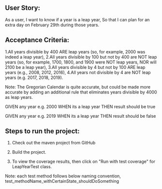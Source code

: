 User Story:
-----------

As a user, I want to know if a year is a leap year, So that I can plan for an extra day on February 29th during those years.

Acceptance Criteria:
--------------------

1.All years divisible by 400 ARE leap years (so, for example, 2000 was indeed a leap year),
2.All years divisible by 100 but not by 400 are NOT leap years (so, for example, 1700, 1800, and 1900 were NOT leap years, NOR will 2100 be a leap year),
3.All years divisible by 4 but not by 100 ARE leap years (e.g., 2008, 2012, 2016),
4.All years not divisible by 4 are NOT leap years (e.g. 2017, 2018, 2019).

Note: The Gregorian Calendar is quite accurate, but could be made more accurate by adding an additional rule that eliminates years divisible by 4000 as leap years.

GIVEN any year e.g. 2000
WHEN its a leap year
THEN result should be true

GIVEN any year e.g. 2019
WHEN its a leap year
THEN result should be false

Steps to run the project:
-------------------------

1. Check out the maven project from GitHub

2. Build the project.

3. To view the coverage results, then click on "Run with test coverage" for LeapYearTest class. 

Note: each test method follows below naming convention,
        test_methodName_withCertainState_shouldDoSomething